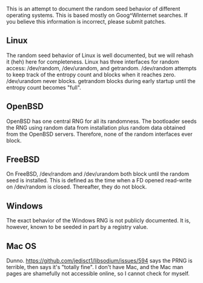 This is an attempt to document the random seed behavior of different operating
systems. This is based mostly on Goog^WInternet searches. If you believe this
information is incorrect, please submit patches.

## Linux

The random seed behavior of Linux is well documented, but we will rehash it
(heh) here for completeness. Linux has three interfaces for random access:
/dev/random, /dev/urandom, and getrandom. /dev/random attempts to keep track of
the entropy count and blocks when it reaches zero. /dev/urandom never blocks.
getrandom blocks during early startup until the entropy count becomes "full".

## OpenBSD

OpenBSD has one central RNG for all its randomness. The bootloader seeds the
RNG using random data from installation plus random data obtained from the
OpenBSD servers. Therefore, none of the random interfaces ever block.

## FreeBSD

On FreeBSD, /dev/random and /dev/urandom both block until the random seed is
installed. This is defined as the time when a FD opened read-write on
/dev/random is closed. Thereafter, they do not block.

## Windows

The exact behavior of the Windows RNG is not publicly documented. It is,
however, known to be seeded in part by a registry value.

## Mac OS

Dunno. https://github.com/jedisct1/libsodium/issues/594 says the PRNG is
terrible, then says it's "totally fine". I don't have Mac, and the Mac man
pages are shamefully not accessible online, so I cannot check for myself.
